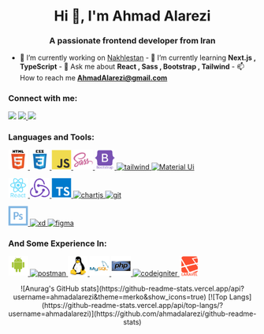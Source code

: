 <h1 align="center">Hi 👋, I'm Ahmad Alarezi</h1>
<h3 align="center">A passionate frontend developer from Iran</h3>

- 🔭 I’m currently working on [Nakhlestan](https://nakhlestaan.com/) - 🌱 I’m currently learning **Next.js , TypeScript** - 💬 Ask me about **React , Sass , Bootstrap , Tailwind** - 📫 How to reach me **AhmadAlarezi@gmail.com**

<h3 align="left">Connect with me:</h3>

<p align="center" dir="auto">

<a href="mailto:AhmadAlarezi@gmail.com"><img src="https://camo.githubusercontent.com/b3cb922f087c07b986647c98ac570d2a643486455165557dc8aa896f44e382fc/68747470733a2f2f696d672e736869656c64732e696f2f62616467652f2d476d61696c2d4431343833363f7374796c653d666f722d7468652d6261646765266c6162656c436f6c6f723d663466346634266c6f676f3d676d61696c266c6f676f436f6c6f723d443134383336266c696e6b3d6d61696c746f3a657266616e2e6d616c616b75746940676d61696c2e636f6d2f"  ></a>
<a href="https://www.linkedin.com/in/ahmad-alarezi/" ><img src="https://camo.githubusercontent.com/3658d2f47bf2a33787768fb0ad2a688c15c840e1d71caeafbcd4c459f29d22b4/68747470733a2f2f696d672e736869656c64732e696f2f62616467652f4c696e6b6564496e2d3030373742353f7374796c653d666f722d7468652d6261646765266c6162656c436f6c6f723d663466346634266c6f676f3d6c696e6b6564696e266c6f676f436f6c6f723d303037374235266c696e6b3d68747470733a2f2f7777772e6c696e6b6564696e2e636f6d2f696e2f657266616e2d6d616c616b6f7574692f">
</a>
<a href="https://wa.me/+989024609612" ><img src="https://camo.githubusercontent.com/dae548bf98f5289b2392d7f798ed16a8382b979a105a90b953519d7f96effb97/68747470733a2f2f696d672e736869656c64732e696f2f62616467652f2d57686174734170702d3235443336363f7374796c653d666f722d7468652d6261646765266c6162656c436f6c6f723d663466346634266c6f676f3d7768617473617070266c6f676f436f6c6f723d323544333636266c696e6b3d68747470733a2f2f77612e6d652f2b3938393035393136333832322f"  ></a>

</p>

<h3 align="left">Languages and Tools:</h3>
<p align="left">
<a href="https://www.w3.org/html/" target="_blank" rel="noreferrer"> <img src="https://raw.githubusercontent.com/devicons/devicon/master/icons/html5/html5-original-wordmark.svg" alt="html5" width="40" height="40" /> </a>
<a href="https://www.w3schools.com/css/" target="_blank" rel="noreferrer"> <img src="https://raw.githubusercontent.com/devicons/devicon/master/icons/css3/css3-original-wordmark.svg" alt="css3" width="40" height="40" /> </a>
<a href="https://developer.mozilla.org/en-US/docs/Web/JavaScript" target="_blank" rel="noreferrer"> <img src="https://raw.githubusercontent.com/devicons/devicon/master/icons/javascript/javascript-original.svg" alt="javascript" width="40" height="40" /> </a>
<a href="https://sass-lang.com" target="_blank" rel="noreferrer"> <img src="https://raw.githubusercontent.com/devicons/devicon/master/icons/sass/sass-original.svg" alt="sass" width="40" height="40" /> </a>
<a href="https://getbootstrap.com" target="_blank" rel="noreferrer"> <img src="https://raw.githubusercontent.com/devicons/devicon/master/icons/bootstrap/bootstrap-plain-wordmark.svg" alt="bootstrap" width="40" height="40" /> </a>
<a href="https://tailwindcss.com/" target="_blank" rel="noreferrer"> <img src="https://www.vectorlogo.zone/logos/tailwindcss/tailwindcss-icon.svg" alt="tailwind" width="40" height="40" /> </a>
<a href="https://mui.com/" target="_blank" rel="noreferrer"> <img src="https://v4.mui.com/static/logo.png" alt="Material Ui" width="40" height="40" /> </a>
</p>
<p align="left">
<a href="https://reactjs.org/" target="_blank" rel="noreferrer"> <img src="https://raw.githubusercontent.com/devicons/devicon/master/icons/react/react-original-wordmark.svg" alt="react" width="40" height="40" /> </a>
<a href="https://redux.js.org" target="_blank" rel="noreferrer"> <img src="https://raw.githubusercontent.com/devicons/devicon/master/icons/redux/redux-original.svg" alt="redux" width="40" height="40" /> </a>
<a href="https://www.typescriptlang.org/" target="_blank" rel="noreferrer"> <img src="https://raw.githubusercontent.com/devicons/devicon/master/icons/typescript/typescript-original.svg" alt="typescript" width="40" height="40" /> </a>
<a href="https://www.chartjs.org" target="_blank" rel="noreferrer"> <img src="https://www.chartjs.org/media/logo-title.svg" alt="chartjs" width="40" height="40" /> </a>
<a href="https://git-scm.com/" target="_blank" rel="noreferrer"> <img src="https://www.vectorlogo.zone/logos/git-scm/git-scm-icon.svg" alt="git" width="40" height="40" /> </a>
</p>
<p align="left">
<a href="https://www.photoshop.com/en" target="_blank" rel="noreferrer"> <img src="https://raw.githubusercontent.com/devicons/devicon/master/icons/photoshop/photoshop-line.svg" alt="photoshop" width="40" height="40" /> </a>
<a href="https://www.adobe.com/products/xd.html" target="_blank" rel="noreferrer"> <img src="https://cdn.worldvectorlogo.com/logos/adobe-xd.svg" alt="xd" width="40" height="40" /> </a>
<a href="https://www.figma.com/" target="_blank" rel="noreferrer"> <img src="https://www.vectorlogo.zone/logos/figma/figma-icon.svg" alt="figma" width="40" height="40" /> </a>
</p>

</p>

<h3 align="left">And Some Experience In:</h3>

<p align="left">
<a href="https://developer.android.com" target="_blank" rel="noreferrer"> <img src="https://raw.githubusercontent.com/devicons/devicon/master/icons/android/android-original-wordmark.svg" alt="android" width="40" height="40" /> </a>
<a href="https://postman.com" target="_blank" rel="noreferrer"> <img src="https://www.vectorlogo.zone/logos/getpostman/getpostman-icon.svg" alt="postman" width="40" height="40" /> </a>
<a href="https://www.linux.org/" target="_blank" rel="noreferrer"> <img src="https://raw.githubusercontent.com/devicons/devicon/master/icons/linux/linux-original.svg" alt="linux" width="40" height="40" /> </a>
<a href="https://www.mysql.com/" target="_blank" rel="noreferrer"> <img src="https://raw.githubusercontent.com/devicons/devicon/master/icons/mysql/mysql-original-wordmark.svg" alt="mysql" width="40" height="40" /> </a>
<a href="https://www.php.net" target="_blank" rel="noreferrer"> <img src="https://raw.githubusercontent.com/devicons/devicon/master/icons/php/php-original.svg" alt="php" width="40" height="40" /> </a>
<a href="https://codeigniter.com" target="_blank" rel="noreferrer"> <img src="https://cdn.worldvectorlogo.com/logos/codeigniter.svg" alt="codeigniter" width="40" height="40" /> </a>
<a href="https://laravel.com/" target="_blank" rel="noreferrer"> <img src="https://raw.githubusercontent.com/devicons/devicon/master/icons/laravel/laravel-plain-wordmark.svg" alt="laravel" width="40" height="40" /> </a>
</p>

<div align="center" dir="auto">
![Anurag's GitHub stats](https://github-readme-stats.vercel.app/api?username=ahmadalarezi&theme=merko&show_icons=true)
[![Top Langs](https://github-readme-stats.vercel.app/api/top-langs/?username=ahmadalarezi)](https://github.com/ahmadalarezi/github-readme-stats)
</div>
